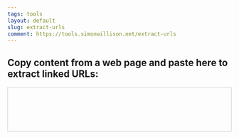 ```yaml
---
tags: tools
layout: default
slug: extract-urls
comment: https://tools.simonwillison.net/extract-urls
---
```


<h2>Copy content from a web page and paste here to extract linked URLs:</h2>

<!-- Pasting Area -->
<div id="paste-area" contenteditable="true" style="
  border: 1px solid #ccc;
  padding: 1em;
  min-height: 5em;
  margin-bottom: 1em;
">
  <!-- The user will paste HTML content here -->
</div>

<!-- Output Container (hidden by default) -->
<div id="output-container" style="display: none;">
  <h2>Extracted URLs</h2>
  <textarea id="output" readonly style="width: 100%; height: 6em;"></textarea>
  <button id="copy-button">Copy URLs</button>
</div>

<script>
(function() {
  'use strict';

  const pasteArea = document.getElementById('paste-area');
  const outputContainer = document.getElementById('output-container');
  const output = document.getElementById('output');
  const copyButton = document.getElementById('copy-button');

  // Optional: Basic sanitization to text (removes HTML tags)
  // A thorough approach would require a specialized library.
  function sanitizeHTML(html) {
    const temp = document.createElement('div');
    temp.textContent = html;
    return temp.innerHTML;
  }

  // Extract URLs from pasted HTML
  pasteArea.addEventListener('paste', (e) => {
    e.preventDefault();
    const clipboardData = e.clipboardData || window.clipboardData;
    // Attempt to read HTML; fallback to plain text if unavailable
    let pastedContent = clipboardData.getData('text/html')
      || clipboardData.getData('text/plain')
      || '';

    // Sanitize if we wish to avoid embedding HTML
    pastedContent = sanitizeHTML(pastedContent);

    // Create a temporary container to parse the HTML
    const tempDiv = document.createElement('div');
    tempDiv.innerHTML = pastedContent;

    const links = tempDiv.querySelectorAll('a');
    const urls = Array.from(links)
      .map(link => link.href)
      .filter(url => url.startsWith('http'));

    if (urls.length > 0) {
      output.value = urls.join('\\n');
      outputContainer.style.display = 'block';
    } else {
      output.value = '';
      outputContainer.style.display = 'none';
      alert('No valid URLs found.');
    }

    // Replace the user’s pasted content with a simple message (optional)
    pasteArea.textContent = 'URLs extracted – you can paste again.';
  });

  // Copy to clipboard
  copyButton.addEventListener('click', () => {
    // Try the modern API first
    if (navigator.clipboard && navigator.clipboard.writeText) {
      navigator.clipboard.writeText(output.value)
        .then(() => {
          showCopyFeedback();
        })
        .catch(() => {
          fallbackCopy();
        });
    } else {
      fallbackCopy();
    }
  });

  // Provide fallback for older browsers
  function fallbackCopy() {
    output.select();
    document.execCommand('copy');
    showCopyFeedback();
  }

  // Give user a quick “Copied!” feedback
  function showCopyFeedback() {
    const originalText = copyButton.textContent;
    copyButton.textContent = 'Copied!';
    setTimeout(() => {
      copyButton.textContent = originalText;
    }, 1500);
  }
})();
</script>
